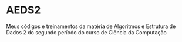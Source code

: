 # AEDS2
Meus códigos e treinamentos da matéria de Algoritmos e Estrutura de Dados 2 do segundo período do curso de Ciência da Computação
